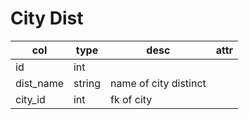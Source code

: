 # City Dist

| col       | type   | desc                  | attr |
| --------- | ------ | --------------------- | ---- |
| id        | int    |                       |      |
| dist_name | string | name of city distinct |      |
| city_id   | int    | fk of city            |      |